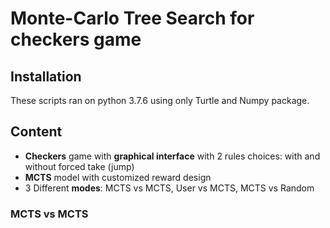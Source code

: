 # Monte-Carlo Tree Search for checkers game

## Installation

These scripts ran on python 3.7.6 using only Turtle and Numpy package.

## Content

  * **Checkers** game with **graphical interface** with 2 rules choices: with and without forced take (jump)
  * **MCTS** model with customized reward design
  * 3 Different **modes**: MCTS vs MCTS, User vs MCTS, MCTS vs Random
  
### MCTS vs MCTS
